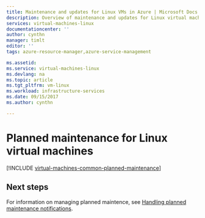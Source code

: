 ```yaml
---
title: Maintenance and updates for Linux VMs in Azure | Microsoft Docs
description: Overview of maintenance and updates for Linux virtual machines running in Azure.
services: virtual-machines-linux
documentationcenter: ''
author: cynthn
manager: timlt
editor: ''
tags: azure-resource-manager,azure-service-management

ms.assetid: 
ms.service: virtual-machines-linux
ms.devlang: na
ms.topic: article
ms.tgt_pltfrm: vm-linux
ms.workload: infrastructure-services
ms.date: 09/15/2017
ms.author: cynthn

---
```


# Planned maintenance for Linux virtual machines 

[!INCLUDE [virtual-machines-common-planned-maintenance](../../../includes/virtual-machines-common-planned-maintenance.md)]

## Next steps

For information on managing planned maintence, see [Handling planned maintenance notifications](maintenance-notifications.md).


